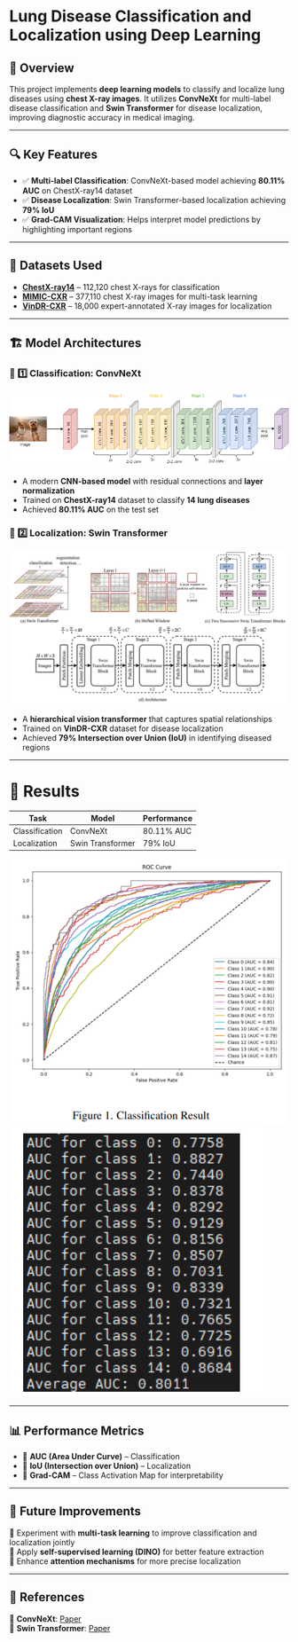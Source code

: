 # Lung Disease Classification and Localization using Deep Learning  

## 📌 Overview  
This project implements **deep learning models** to classify and localize lung diseases using **chest X-ray images**. It utilizes **ConvNeXt** for multi-label disease classification and **Swin Transformer** for disease localization, improving diagnostic accuracy in medical imaging.  

---

## 🔍 Key Features  
- ✅ **Multi-label Classification**: ConvNeXt-based model achieving **80.11% AUC** on ChestX-ray14 dataset  
- ✅ **Disease Localization**: Swin Transformer-based localization achieving **79% IoU**  
- ✅ **Grad-CAM Visualization**: Helps interpret model predictions by highlighting important regions  

---

## 📂 Datasets Used  
- **[ChestX-ray14](https://nihcc.app.box.com/v/ChestXray-NIHCC)** – 112,120 chest X-rays for classification  
- **[MIMIC-CXR](https://physionet.org/content/mimic-cxr/2.0.0/)** – 377,110 chest X-ray images for multi-task learning  
- **[VinDR-CXR](https://vindr.ai/datasets/vindr-cxr)** – 18,000 expert-annotated X-ray images for localization  

---

## 🏗 Model Architectures  

### 🏥 **1️⃣ Classification: ConvNeXt**  
![ConvNeXt Architecture](Images/ConvNext.png)
- A modern **CNN-based model** with residual connections and **layer normalization**  
- Trained on **ChestX-ray14** dataset to classify **14 lung diseases**  
- Achieved **80.11% AUC** on the test set  

### 🏥 **2️⃣ Localization: Swin Transformer**  
![Swin Transformer Architecture](Images/Swin%20Transformer.png)
- A **hierarchical vision transformer** that captures spatial relationships  
- Trained on **VinDR-CXR** dataset for disease localization  
- Achieved **79% Intersection over Union (IoU)** in identifying diseased regions  

---

# 🚀 Results  

| Task           | Model            | Performance  |
|---------------|-----------------|-------------|
| Classification | ConvNeXt         | 80.11% AUC  |
| Localization  | Swin Transformer | 79% IoU     |

![Classification Result 1](Images/classification%20Results.png)
![Classification Result 2](Images/Classification%20results%202.png)

---

## 📊 Performance Metrics  
- 📌 **AUC (Area Under Curve)** – Classification  
- 📌 **IoU (Intersection over Union)** – Localization  
- 📌 **Grad-CAM** – Class Activation Map for interpretability  

---

## 📝 Future Improvements  
🔹 Experiment with **multi-task learning** to improve classification and localization jointly  
🔹 Apply **self-supervised learning (DINO)** for better feature extraction  
🔹 Enhance **attention mechanisms** for more precise localization  

---

## 📜 References  
📌 **ConvNeXt**: [Paper](https://arxiv.org/abs/2201.03545)  
📌 **Swin Transformer**: [Paper](https://arxiv.org/abs/2103.14030)  

